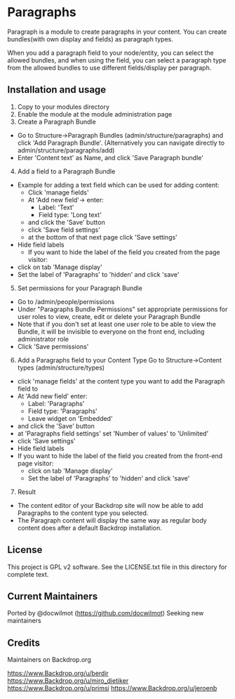 Paragraphs
==========

Paragraph is a module to create paragraphs in your content.
You can create bundles(with own display and fields) as paragraph types.

When you add a paragraph field to your node/entity, you can select the allowed bundles, and when using the field, you can select a paragraph type from the allowed bundles to use different fields/display per paragraph.


Installation and usage
------------

1. Copy  to your modules directory
2. Enable the module at the module administration page
3. Create a Paragraph Bundle
  - Go to Structure->Paragraph Bundles (admin/structure/paragraphs) and click 'Add Paragraph Bundle'. (Alternatively you can navigate directly to admin/structure/paragraphs/add)
  - Enter 'Content text' as Name, and click 'Save Paragraph bundle'
4. Add a field to a Paragraph Bundle
- Example for adding a text field which can be used for adding content:
  - Click 'manage fields'
  - At 'Add new field'-> enter:
    - Label: 'Text'
    - Field type: 'Long text' 
  - and click the 'Save' button
  - click 'Save field settings'
  - at the bottom of that next page click 'Save settings'
- Hide field labels
  - If you want to hide the label of the field you created from the page visitor:
- click on tab 'Manage display'
- Set the label of 'Paragraphs' to 'hidden' and click 'save'
5. Set permissions for your Paragraph Bundle
- Go to /admin/people/permissions
- Under "Paragraphs Bundle Permissions" set appropriate permissions for user roles to view, create, edit or delete your Paragraph Bundle
- Note that if you don't set at least one user role to be able to view the Bundle, it will be invisible to everyone on the front end, including administrator role
- Click 'Save permissions'
6. Add a Paragraphs field to your Content Type
Go to Structure->Content types (admin/structure/types)
- click 'manage fields' at the content type you want to add the Paragraph field to
- At 'Add new field' enter:
  - Label: 'Paragraphs'
  - Field type: 'Paragraphs'
  - Leave widget on 'Embedded'
- and click the 'Save' button
- at 'Paragraphs field settings' set 'Number of values' to 'Unlimited'
- click 'Save settings'
- Hide field labels
- If you want to hide the label of the field you created from the front-end page visitor:
  - click on tab 'Manage display'
  - Set the label of 'Paragraphs' to 'hidden' and click 'save'
7. Result
- The content editor of your Backdrop site will now be able to add Paragraphs to the content type you selected.
- The Paragraph content will display the same way as regular body content does after a default Backdrop installation.

License
-------

This project is GPL v2 software. See the LICENSE.txt file in this directory for
complete text.

Current Maintainers
-------------------

 Ported by @docwilmot (https://github.com/docwilmot)
 Seeking new maintainers

Credits
-------

Maintainers on Backdrop.org

https://www.Backdrop.org/u/berdir
https://www.Backdrop.org/u/miro_dietiker
https://www.Backdrop.org/u/primsi
https://www.Backdrop.org/u/jeroenb
